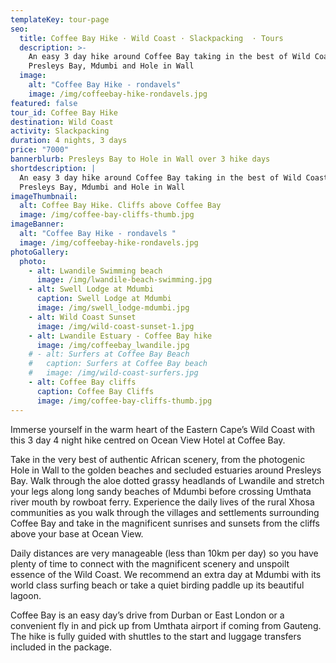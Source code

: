 ```yaml
---
templateKey: tour-page
seo:
  title: Coffee Bay Hike · Wild Coast · Slackpacking  · Tours
  description: >-
    An easy 3 day hike around Coffee Bay taking in the best of Wild Coast scenery.
    Presleys Bay, Mdumbi and Hole in Wall
  image:
    alt: "Coffee Bay Hike - rondavels"
    image: /img/coffeebay-hike-rondavels.jpg
featured: false
tour_id: Coffee Bay Hike
destination: Wild Coast
activity: Slackpacking
duration: 4 nights, 3 days
price: "7000"
bannerblurb: Presleys Bay to Hole in Wall over 3 hike days
shortdescription: |
  An easy 3 day hike around Coffee Bay taking in the best of Wild Coast scenery.
  Presleys Bay, Mdumbi and Hole in Wall
imageThumbnail:
  alt: Coffee Bay Hike. Cliffs above Coffee Bay
  image: /img/coffee-bay-cliffs-thumb.jpg
imageBanner:
  alt: "Coffee Bay Hike - rondavels "
  image: /img/coffeebay-hike-rondavels.jpg
photoGallery:
  photo:
    - alt: Lwandile Swimming beach
      image: /img/lwandile-beach-swimming.jpg
    - alt: Swell Lodge at Mdumbi
      caption: Swell Lodge at Mdumbi
      image: /img/swell_lodge-mdumbi.jpg
    - alt: Wild Coast Sunset
      image: /img/wild-coast-sunset-1.jpg
    - alt: Lwandile Estuary - Coffee Bay hike
      image: /img/coffeebay_lwandile.jpg
    # - alt: Surfers at Coffee Bay Beach
    #   caption: Surfers at Coffee Bay beach
    #   image: /img/wild-coast-surfers.jpg
    - alt: Coffee Bay cliffs
      caption: Coffee Bay Cliffs
      image: /img/coffee-bay-cliffs-thumb.jpg
---
```


Immerse yourself in the warm heart of the Eastern Cape’s Wild Coast with this 3 day 4 night hike centred on Ocean View Hotel at Coffee Bay.

Take in the very best of authentic African scenery, from the photogenic Hole in Wall to the golden beaches and secluded estuaries around Presleys Bay. Walk through the aloe dotted grassy headlands of Lwandile and stretch your legs along long sandy beaches of Mdumbi before crossing Umthata river mouth by rowboat ferry. Experience the daily lives of the rural Xhosa communities as you walk through the villages and settlements surrounding Coffee Bay and take in the magnificent sunrises and sunsets from the cliffs above your base at Ocean View.

Daily distances are very manageable (less than 10km per day) so you have plenty of time to connect with the magnificent scenery and unspoilt essence of the Wild Coast. We recommend an extra day at Mdumbi with its world class surfing beach or take a quiet birding paddle up its beautiful lagoon.

Coffee Bay is an easy day’s drive from Durban or East London or a convenient fly in and pick up from Umthata airport if coming from Gauteng. The hike is fully guided with shuttles to the start and luggage transfers included in the package.
